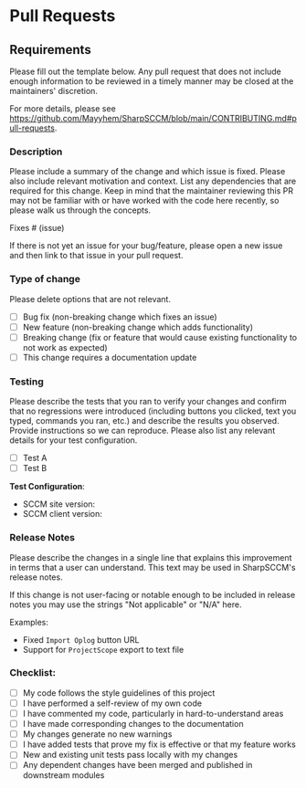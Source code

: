 # Pull Requests

## Requirements

Please fill out the template below. Any pull request that does not include enough information to be reviewed in a timely manner may be closed at the maintainers' discretion.

For more details, please see <https://github.com/Mayyhem/SharpSCCM/blob/main/CONTRIBUTING.md#pull-requests>.

### Description

Please include a summary of the change and which issue is fixed. Please also include relevant motivation and context. List any dependencies that are required for this change. Keep in mind that the maintainer reviewing this PR may not be familiar with or have worked with the code here recently, so please walk us through the concepts.

Fixes # (issue)

If there is not yet an issue for your bug/feature, please open a new issue and then link to that issue in your pull request.

### Type of change

Please delete options that are not relevant.

- [ ] Bug fix (non-breaking change which fixes an issue)
- [ ] New feature (non-breaking change which adds functionality)
- [ ] Breaking change (fix or feature that would cause existing functionality to not work as expected)
- [ ] This change requires a documentation update

### Testing

Please describe the tests that you ran to verify your changes and confirm that no regressions were introduced (including buttons you clicked, text you typed, commands you ran, etc.) and describe the results you observed. Provide instructions so we can reproduce. Please also list any relevant details for your test configuration.

- [ ] Test A
- [ ] Test B

**Test Configuration**:
* SCCM site version:
* SCCM client version:

### Release Notes

Please describe the changes in a single line that explains this improvement in terms that a user can understand. This text may be used in SharpSCCM's release notes.

If this change is not user-facing or notable enough to be included in release notes you may use the strings "Not applicable" or "N/A" here.

Examples:

- Fixed ``Import Oplog`` button URL
- Support for ``ProjectScope`` export to text file

### Checklist:
- [ ] My code follows the style guidelines of this project
- [ ] I have performed a self-review of my own code
- [ ] I have commented my code, particularly in hard-to-understand areas
- [ ] I have made corresponding changes to the documentation
- [ ] My changes generate no new warnings
- [ ] I have added tests that prove my fix is effective or that my feature works
- [ ] New and existing unit tests pass locally with my changes
- [ ] Any dependent changes have been merged and published in downstream modules
